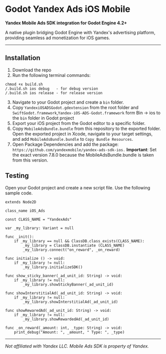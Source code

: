 # Godot Yandex Ads iOS Mobile  
**Yandex Mobile Ads SDK integration for Godot Engine 4.2+**  

A native plugin bridging Godot Engine with Yandex's advertising platform, providing seamless ad monetization for iOS games.  

---

## Installation  

1. Download the repo
2. Run the following terminal commands:
```
chmod +x build.sh
/.build.sh ios debug   - for debug version
/.build.sh ios release - for release version
```
3. Navigate to your Godot project and create a `bin` folder.
4. Copy `YandexiOSADSGodot.gdextension` from the root folder and `SwiftGodot.framework`,`Yandex-iOS-ADS-Godot.framework` form Bin -> ios to the `bin` folder in Godot project
5. Export your iOS project from the Godot editor to a specific folder.
6. Copy `MobileAdsBundle.bundle` from this repository to the exported folder. Open the exported project in Xcode, navigate to your target settings, and add `MobileAdsBundle.bundle` to `Copy Bundle Resources`.
7. Open Package Dependencies and add the package: `https://github.com/yandexmobile/yandex-ads-sdk-ios.`
   **Important**: Set the exact version 7.8.0 because the MobileAdsBundle.bundle is taken from this version.

## Testing 
Open your Godot project and create a new script file. Use the following sample code.
```gdscript
extends Node2D

class_name iOS_Ads

const CLASS_NAME = "YandexAds"

var _my_library: Variant = null

func _init():
    if _my_library == null && ClassDB.class_exists(CLASS_NAME):
        _my_library = ClassDB.instantiate (CLASS_NAME)
        _my_library.connect("on_reward", _on_reward) 

func initialize () -> void:
    if _my_library != null:
        _my_library.initializeSDK()

func show_sticky_banner(_ad_unit_id: String) -> void:
    if _my_library != null:
        _my_library.showStickyBanner(_ad_unit_id)

func showInterstitialAd(_ad_unit_id: String) -> void:
    if _my_library != null:
        _my_library.showInterstitialAd(_ad_unit_id)

func showRewaredAd(_ad_unit_id: String) -> void:
    if _my_library != null:
        _my_library.showRewardedAd(_ad_unit_id)

func _on_reward(_amount: int, _type: String) -> void:
    print_debug("Amount: ", _amount, " Type: ", _type)
```

---
_Not affiliated with Yandex LLC. Mobile Ads SDK is property of Yandex._
